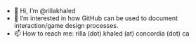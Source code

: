 - 👋 Hi, I’m @rillakhaled
- 👀 I’m interested in how GitHub can be used to document interaction/game design processes.
- 📫 How to reach me: rilla (dot) khaled (at) concordia (dot) ca

<!---
rillakhaled/rillakhaled is a ✨ special ✨ repository because its `README.md` (this file) appears on your GitHub profile.
You can click the Preview link to take a look at your changes.
--->
